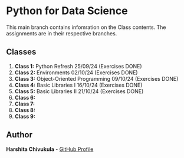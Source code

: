 # Python for Data Science 

This main branch contains infomration on the Class contents. The assignments are in their respective branches. 

## Classes

1. **Class 1:** Python Refresh 25/09/24 (Exercises DONE)
2. **Class 2:** Environments 02/10/24 (Exercises DONE)
3. **Class 3:** Object-Oriented Programming 09/10/24 (Exercises DONE)
4. **Class 4:** Basic Libraries I 16/10/24 (Exercises DONE)
5. **Class 5:** Basic Libraries II 21/10/24 (Exercises DONE)
6. **Class 6:** 
7. **Class 7:** 
8. **Class 8:** 
9. **Class 9:** 

## Author

**Harshita Chivukula** - [GitHub Profile](https://github.com/yourusername)
